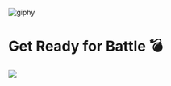 <!--<img align='left' src="https://github-readme-stats.vercel.app/api?username=ifelsee&show_icons=true">-->


![giphy](https://media.giphy.com/media/3zyW4BAOm5hxyQDqJ7/giphy.gif)

# Get Ready for Battle 💣 

 
![](https://komarev.com/ghpvc/?username=kedi)
